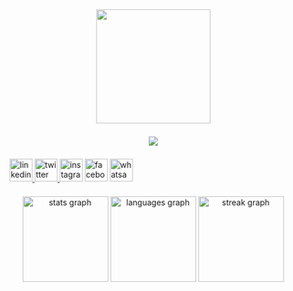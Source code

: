 <div align="center">
  <img height="200" src="https://cdn.dribbble.com/users/241205/screenshots/15994730/media/b52c5e770d9c53f5c07311c003577b5b.png?resize=1000x750&vertical=center"  />
</div>

###

<div align="center">
  <img src="https://profile-counter.glitch.me/KALLESHDR/count.svg?"  />
</div>

###

<div align="left">
  <a href="https://www.linkedin.com/in/kallesh-d-r-087008235" target="_blank">
    <img src="https://img.shields.io/static/v1?message=LinkedIn&logo=linkedin&label=&color=0077B5&logoColor=white&labelColor=&style=for-the-badge" height="40" alt="linkedin logo"  />
  </a>
  <a href="https://www.linkedin.com/in/kallesh-d-r-087008235" target="_blank">
    <img src="https://img.shields.io/static/v1?message=Twitter&logo=twitch&label=&color=9146FF&logoColor=white&labelColor=&style=for-the-badge" height="40" alt="twitter logo"  />
  </a>
  <img src="https://img.shields.io/static/v1?message=Instagram&logo=instagram&label=&color=E4405F&logoColor=white&labelColor=&style=for-the-badge" height="40" alt="instagram logo"  />
  <img src="https://img.shields.io/static/v1?message=Facebook&logo=facebook&label=&color=1877F2&logoColor=white&labelColor=&style=for-the-badge" height="40" alt="facebook logo"  />
  <img src="https://img.shields.io/static/v1?message=Whatsapp&logo=whatsapp&label=&color=25D366&logoColor=white&labelColor=&style=for-the-badge" height="40" alt="whatsapp logo"  />
</div>

###

<div align="center">
  <img src="https://github-readme-stats.vercel.app/api?username=KALLESHDR&hide_title=false&hide_rank=true&show_icons=true&include_all_commits=true&count_private=true&disable_animations=false&theme=dracula&locale=en&hide_border=false&order=1" height="150" alt="stats graph"  />
  <img src="https://github-readme-stats.vercel.app/api/top-langs?username=KALLESHDR&locale=en&hide_title=false&layout=compact&card_width=320&langs_count=5&theme=dracula&hide_border=false&order=2" height="150" alt="languages graph"  />
  <img src="https://streak-stats.demolab.com?user=KALLESHDR&locale=en&mode=daily&theme=dracula&hide_border=false&border_radius=5&order=3" height="150" alt="streak graph"  />
</div>

###
